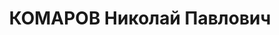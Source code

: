 ---
title: КОМАРОВ Николай Павлович
description: 'Род. в 1886, Тверская губ., дер. Ворыково, русский, член ВКП(б) в 1909-1937.
  Проживал: г. Москва, ул. Серафимовича, д. 2, кв. 178. Канд. в члены ЦК ВКП(б), нарком
  коммунального хозяйства РСФСР, делегат ХVII съезда ВКП(б), (В 1920-1921 гг. председатель
  Петрогубчека. В 1921-1926 гг. секретарь Губисполкома, в 1926-1929 гг. председатель
  Ленсовета и Леноблисполкома, проживал: ул. Красных Зорь, д. 26. )

  Арестован 11.06.1937. Обв. по ст. ст. 58-7-8-11 УК РСФСР. Приговор: ВК ВС СССР,
  27.11.1937 – ВМН. Расстрелян 27.11.1937, г.Москва'
---